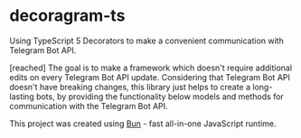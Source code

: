 # decoragram-ts

Using TypeScript 5 Decorators to make a convenient communication with Telegram Bot API.

[reached] The goal is to make a framework which doesn't require additional edits on every Telegram Bot API update. Considering that Telegram Bot API doesn't have breaking changes, this library just helps to create a long-lasting bots, by providing the functionality below models and methods for communication with the Telegram Bot API.

This project was created using [Bun](https://bun.sh) - fast all-in-one JavaScript runtime.
